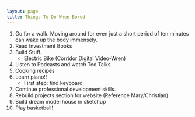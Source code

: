 ```yaml
---
layout: page
title: Things To Do When Bored
---
```


1. Go for a walk. Moving around for even just a short period of ten minutes can wake up the body immensely. 
2. Read Investment Books 
3. Build Stuff.
	- Electric Bike (Corridor Digital Video-Wren)
4. Listen to Podcasts and watch Ted Talks 
5. Cooking recipes
6. Learn piano!!
	- First step: find keyboard
7. Continue professional development skills.
8. Rebuild projects section for website (Reference Mary/Christian)
9. Build dream model house in sketchup 
10. Play basketball! 


